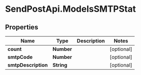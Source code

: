 # SendPostApi.ModelsSMTPStat

## Properties
Name | Type | Description | Notes
------------ | ------------- | ------------- | -------------
**count** | **Number** |  | [optional] 
**smtpCode** | **Number** |  | [optional] 
**smtpDescription** | **String** |  | [optional] 


